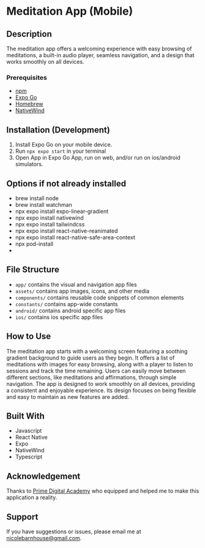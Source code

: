 # Meditation App (Mobile)

## Description

The meditation app offers a welcoming experience with easy browsing of meditations, a built-in audio player, seamless navigation, and a design that works smoothly on all devices.

### Prerequisites

- [npm](https://www.npmjs.com)
- [Expo Go](https://expo.dev)
- [Homebrew](https://brew.sh)
- [NativeWind](https://www.nativewind.dev)

## Installation (Development)

1. Install Expo Go on your mobile device.
2. Run `npx expo start` in your terminal
3. Open App in Expo Go App, run on web, and/or run on ios/android simulators.

## Options if not already installed

- brew install node
- brew install watchman
- npx expo install expo-linear-gradient
- npx expo install nativewind
- npx expo install tailwindcss
- npx expo install react-native-reanimated
- npx expo install react-native-safe-area-context
- npx pod-install
-

## File Structure

- `app/` contains the visual and navigation app files
- `assets/` contains app images, icons, and other media
- `components/` contains reusable code snippets of common elements
- `constants/` contains app-wide constants
- `android/` contains android specific app files
- `ios/` contains ios specific app files

## How to Use

The meditation app starts with a welcoming screen featuring a soothing gradient background to guide users as they begin. It offers a list of meditations with images for easy browsing, along with a player to listen to sessions and track the time remaining. Users can easily move between different sections, like meditations and affirmations, through simple navigation. The app is designed to work smoothly on all devices, providing a consistent and enjoyable experience. Its design focuses on being flexible and easy to maintain as new features are added.

## Built With

- Javascript
- React Native
- Expo
- NativeWind
- Typescript

## Acknowledgement

Thanks to [Prime Digital Academy](www.primeacademy.io) who equipped and helped me to make this application a reality.

## Support

If you have suggestions or issues, please email me at [nicolebarnhouse@gmail.com](mailto:nicolebarnhouse@gmail.com).
